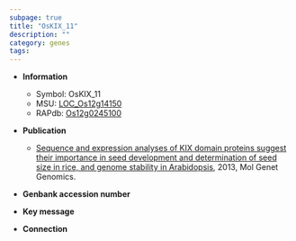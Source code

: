 ```yaml
---
subpage: true
title: "OsKIX_11"
description: ""
category: genes
tags: 
---
```


* **Information**  
    + Symbol: OsKIX_11  
    + MSU: [LOC_Os12g14150](http://rice.plantbiology.msu.edu/cgi-bin/ORF_infopage.cgi?orf=LOC_Os12g14150)  
    + RAPdb: [Os12g0245100](http://rapdb.dna.affrc.go.jp/viewer/gbrowse_details/irgsp1?name=Os12g0245100)  

* **Publication**  
    + [Sequence and expression analyses of KIX domain proteins suggest their importance in seed development and determination of seed size in rice, and genome stability in Arabidopsis](http://www.ncbi.nlm.nih.gov/pubmed?term=Sequence+and+expression+analyses+of+KIX+domain+proteins+suggest+their+importance+in+seed+development+and+determination+of+seed+size+in+rice,+and+genome+stability+in+Arabidopsis%5BTitle%5D), 2013, Mol Genet Genomics.

* **Genbank accession number**  

* **Key message**  

* **Connection**  



